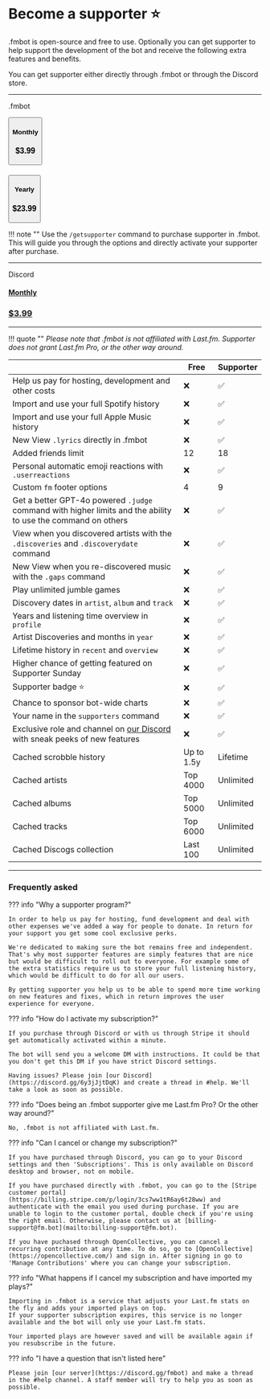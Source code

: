 # Become a supporter ⭐

.fmbot is open-source and free to use. Optionally you can get supporter to help support the development of the bot and receive the following extra features and benefits.

You can get supporter either directly through .fmbot or through the Discord store.


<hr class="divider">
<div>
<p class="purchase-option">.fmbot</p>

<button  class="md-button md-button--primary getsupporter-button"> 
  <h4 class="title">Monthly</h3>
  <h3>$3.99</h3>
</button>

<h4 class="getsupporter-text"></h4>

<button class="md-button md-button--primary getsupporter-button"> 
  <h4>Yearly</h3>
  <h3>$23.99</h3>
</button>
</div>

!!! note ""
    Use the `/getsupporter` command to purchase supporter in .fmbot. This will guide you through the options and directly activate your supporter after purchase.

<div>
<hr class="divider">
<div>
<p class="purchase-option">Discord</p>
<a href="https://discord.com/application-directory/356268235697553409/store" class="md-button md-button--secondary getsupporter-button getsupporter-button-discord"> 
  <h4>Monthly</h3>
  <h3>$3.99</h3>
</a>
</div>

</div>

---

!!! quote ""
    <i>Please note that .fmbot is not affiliated with Last.fm. Supporter does not grant Last.fm Pro, or the other way around.</i>

|             | Free        | Supporter |
| ----------- | ----------- |----------- |
| Help us pay for hosting, development and other costs  | ❌  | ✅ |
| Import and use your full Spotify history | ❌  | ✅ |
| Import and use your full Apple Music history | ❌  | ✅ |
| <span class="new">New</span> View `.lyrics` directly in .fmbot | ❌ | ✅ |
| Added friends limit | 12 | 18 |
| Personal automatic emoji reactions with `.userreactions` | ❌ | ✅ |
| Custom `fm` footer options | 4 | 9 |
| Get a better GPT-4o powered `.judge` command with higher limits and the ability to use the command on others | ❌ | ✅ |
| View when you discovered artists with the `.discoveries` and `.discoverydate` command | ❌ | ✅ |
| <span class="new">New</span> View when you re-discovered music with the `.gaps` command | ❌ | ✅ |
| Play unlimited jumble games | ❌ | ✅ |
| Discovery dates in `artist`, `album` and `track` | ❌ | ✅ |
| Years and listening time overview in `profile` | ❌ | ✅ |
| Artist Discoveries and months in `year` | ❌ | ✅ |
| Lifetime history in `recent` and `overview` | ❌ | ✅ |
| Higher chance of getting featured on Supporter Sunday | ❌ | ✅ |
| Supporter badge ⭐ | ❌ | ✅ |
| Chance to sponsor bot-wide charts | ❌ | ✅ |
| Your name in the `supporters` command | ❌ | ✅ |
| Exclusive role and channel on [our Discord](https://discord.gg/6y3jJjtDqK) with sneak peeks of new features | ❌ | ✅ |
| Cached scrobble history | Up to 1.5y | Lifetime |
| Cached artists | Top 4000 | Unlimited |
| Cached albums | Top 5000 | Unlimited |
| Cached tracks | Top 6000 | Unlimited |
| Cached Discogs collection | Last 100 | Unlimited |

--- 


### Frequently asked

??? info "Why a supporter program?"

    In order to help us pay for hosting, fund development and deal with other expenses we've added a way for people to donate. In return for your support you get some cool exclusive perks.

    We're dedicated to making sure the bot remains free and independent. That's why most supporter features are simply features that are nice but would be difficult to roll out to everyone. For example some of the extra statistics require us to store your full listening history, which would be difficult to do for all our users.

    By getting supporter you help us to be able to spend more time working on new features and fixes, which in return improves the user experience for everyone.

??? info "How do I activate my subscription?"

    If you purchase through Discord or with us through Stripe it should get automatically activated within a minute.

    The bot will send you a welcome DM with instructions. It could be that you don't get this DM if you have strict Discord settings.

    Having issues? Please join [our Discord](https://discord.gg/6y3jJjtDqK) and create a thread in #help. We'll take a look as soon as possible.

??? info "Does being an .fmbot supporter give me Last.fm Pro? Or the other way around?"

    No, .fmbot is not affiliated with Last.fm. 

??? info "Can I cancel or change my subscription?"

    If you have purchased through Discord, you can go to your Discord settings and then 'Subscriptions'. This is only available on Discord desktop and browser, not on mobile.

    If you have purchased directly with .fmbot, you can go to the [Stripe customer portal](https://billing.stripe.com/p/login/3cs7ww1tR6ay6t28ww) and authenticate with the email you used during purchase. If you are unable to login to the customer portal, double check if you're using the right email. Otherwise, please contact us at [billing-support@fm.bot](mailto:billing-support@fm.bot).

    If you have puchased through OpenCollective, you can cancel a recurring contribution at any time. To do so, go to [OpenCollective](https://opencollective.com/) and sign in. After signing in go to 'Manage Contributions' where you can change your subscription.

??? info "What happens if I cancel my subscription and have imported my plays?"

    Importing in .fmbot is a service that adjusts your Last.fm stats on the fly and adds your imported plays on top. 
    If your supporter subscription expires, this service is no longer available and the bot will only use your Last.fm stats.

    Your imported plays are however saved and will be available again if you resubscribe in the future.

??? info "I have a question that isn't listed here"

    Please join [our server](https://discord.gg/fmbot) and make a thread in the #help channel. A staff member will try to help you as soon as possible.